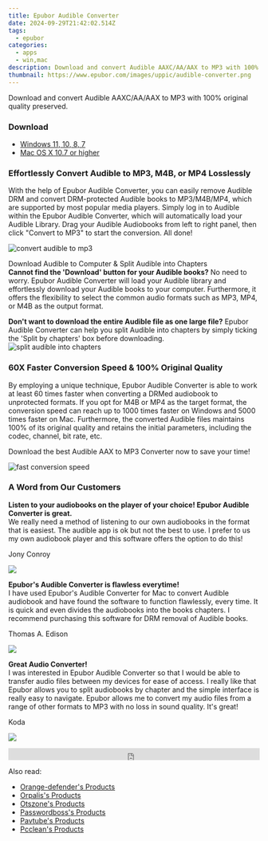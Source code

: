 ```yaml
---
title: Epubor Audible Converter
date: 2024-09-29T21:42:02.514Z
tags: 
  - epubor
categories: 
  - apps
  - win,mac
description: Download and convert Audible AAXC/AA/AAX to MP3 with 100% original quality preserved.
thumbnail: https://www.epubor.com/images/uppic/audible-converter.png
---
```


Download and convert Audible AAXC/AA/AAX to MP3 with 100% original quality preserved.

### Download

- [Windows 11, 10, 8, 7](https://secure.2checkout.com/order/checkout.php?QTY=1&AFFILIATE=108875&CART=1&CARD=2&DESIGN_TYPE=2&CURRENCY=USD&ORDERSTYLE=nLWooJa5iLg=&PAY_TYPE=PAYPAL&PRODS=4708689&OPTIONS4708689=LicenseALife)
- [Mac OS X 10.7 or higher](https://secure.2checkout.com/order/checkout.php?QTY=1&AFFILIATE=108875&CART=1&CARD=2&DESIGN_TYPE=2&CURRENCY=USD&ORDERSTYLE=nLWooJa5iLg=&PAY_TYPE=PAYPAL&PRODS=4713565&OPTIONS4713565=LicenseALife)

### Effortlessly Convert Audible to MP3, M4B, or MP4 Losslessly

With the help of Epubor Audible Converter, you can easily remove Audible DRM and convert DRM-protected Audible books to MP3/M4B/MP4, which are supported by most popular media players. Simply log in to Audible within the Epubor Audible Converter, which will automatically load your Audible Library. Drag your Audible Audiobooks from left to right panel, then click "Convert to MP3" to start the conversion. All done!

![convert audible to mp3](https://www.epubor.com/images/uppic/audible-converter-interface.png)

Download Audible to Computer & Split Audible into Chapters  
**Cannot find the 'Download' button for your Audible books?** No need to worry. Epubor Audible Converter will load your Audible library and effortlessly download your Audible books to your computer. Furthermore, it offers the flexibility to select the common audio formats such as MP3, MP4, or M4B as the output format.  
  
**Don't want to download the entire Audible file as one large file?** Epubor Audible Converter can help you split Audible into chapters by simply ticking the 'Split by chapters' box before downloading.  
![split audible into chapters](https://www.epubor.com/images/DOWNLOAd-audible-to-mp3-split.png)

### 60X Faster Conversion Speed & 100% Original Quality

By employing a unique technique, Epubor Audible Converter is able to work at least 60 times faster when converting a DRMed audiobook to unprotected formats. If you opt for M4B or MP4 as the target format, the conversion speed can reach up to 1000 times faster on Windows and 5000 times faster on Mac. Furthermore, the converted Audible files maintains 100% of its original quality and retains the initial parameters, including the codec, channel, bit rate, etc.

Download the best Audible AAX to MP3 Converter now to save your time!

![fast conversion speed](https://www.epubor.com/images/uppic/conversion-speed-audible.png)

### A Word from Our Customers

**Listen to your audiobooks on the player of your choice! Epubor Audible Converter is great.**  
We really need a method of listening to our own audiobooks in the format that is easiest. The audible app is ok but not the best to use. I prefer to us my own audiobook player and this software offers the option to do this!

Jony Conroy

![](https://www.epubor.com/promotion/images/customer-1.png)

**Epubor's Audible Converter is flawless everytime!**  
I have used Epubor's Audible Converter for Mac to convert Audible audiobook and have found the software to function flawlessly, every time. It is quick and even divides the audiobooks into the books chapters. I recommend purchasing this software for DRM removal of Audible books.

Thomas A. Edison

![](https://www.epubor.com/promotion/images/customer-2.png)

**Great Audio Converter!**  
I was interested in Epubor Audible Converter so that I would be able to transfer audio files between my devices for ease of access. I really like that Epubor allows you to split audiobooks by chapter and the simple interface is really easy to navigate. Epubor allows me to convert my audio files from a range of other formats to MP3 with no loss in sound quality. It's great!

Koda

![](https://www.epubor.com/images/profile-1.jpeg)

<iframe title="Customer reviews powered by Trustpilot" loading="auto" src="https://widget.trustpilot.com/trustboxes/5419b6a8b0d04a076446a9ad/index.html?templateId=5419b6a8b0d04a076446a9ad&amp;businessunitId=57208c830000ff00058c1588#locale=en-US&amp;styleHeight=24px&amp;styleWidth=100%25&amp;theme=light" style="position: relative; height: 24px; width: 100%; border-style: none; display: block; overflow: hidden;"></iframe>

<ins class="adsbygoogle"
      style="display:block"
      data-ad-client="ca-pub-7571918770474297"
      data-ad-slot="8358498916"
      data-ad-format="auto"
      data-full-width-responsive="true"></ins>

<span class="atpl-alsoreadstyle">Also read:</span>
<div><ul>
<li><a href="https://tools.techidaily.com/orange-defender/products/"><u>Orange-defender's Products</u></a></li>
<li><a href="https://tools.techidaily.com/orpalis/products/"><u>Orpalis's Products</u></a></li>
<li><a href="https://tools.techidaily.com/otszone/products/"><u>Otszone's Products</u></a></li>
<li><a href="https://tools.techidaily.com/passwordboss/products/"><u>Passwordboss's Products</u></a></li>
<li><a href="https://tools.techidaily.com/pavtube/products/"><u>Pavtube's Products</u></a></li>
<li><a href="https://tools.techidaily.com/pcclean/products/"><u>Pcclean's Products</u></a></li>
</ul></div>

